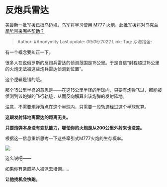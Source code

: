 # 反炮兵雷达
[美最新一批军援已抵乌边境，乌军将学习使用 M777 火炮，此批军援将对乌克兰局势带来哪些帮助？](https://www.zhihu.com/question/529005646/answer/2479343917)

> Author: #Anonymity
> Last update: *09/05/2022*
> Link:
> Tag:
> 沙海拾金:

有一个概念要纠正一下。

很多人在说俄罗斯的反炮兵雷达的侦测范围是15公里。于是自信“射程超过15公里的火炮无法被这些炮兵雷达侦测到位置”。

这个逻辑是错的哦。

那个15公里半径的意思是——在这15公里半径的半球内，只要有炮弹飞过，都能被侦测到该炮弹的飞行轨迹，从而反向解算出该炮弹的发射阵地。

注意，不需要炮弹落点在这个[半球](https://www.zhihu.com/search?q=%E5%8D%8A%E7%90%83&search_source=Entity&hybrid_search_source=Entity&hybrid_search_extra=%7B%22sourceType%22%3A%22answer%22%2C%22sourceId%22%3A2479343917%7D)内，只需要一段轨迹经过这个半球就算。

**这跟发射阵地离雷达的距离无关。**

**只要炮弹本身没有变轨能力，哪怕你的火炮是从200公里外射来也没差。**

根据这一信息重新思考一下这些牵引式M777火炮的生存概率。

![](https://pic2.zhimg.com/50/v2-89fddc436c6543bd2c1be986de3df685_720w.jpg?source=1940ef5c)

这么说吧——

如果你有亲戚熟人被派去培训……

**让他找机会快跑。**
